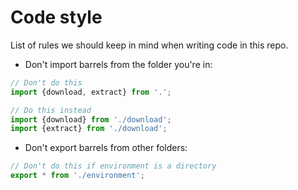 # Code style

List of rules we should keep in mind when writing code in this repo.

-   Don't import barrels from the folder you're in:

```typescript
// Don't do this
import {download, extract} from '.';

// Do this instead
import {download} from './download';
import {extract} from './download';
```

-   Don't export barrels from other folders:

```typescript
// Don't do this if environment is a directory
export * from './environment';
```
